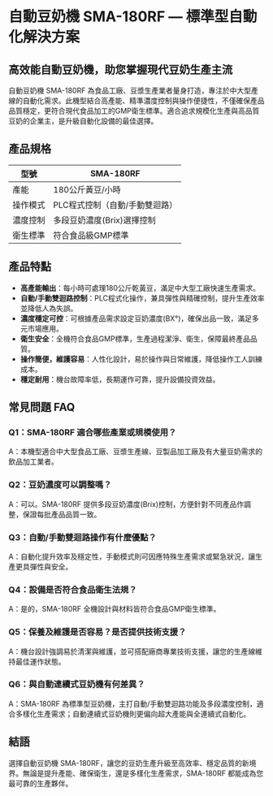 # 自動豆奶機 SMA-180RF — 標準型自動化解決方案

## 高效能自動豆奶機，助您掌握現代豆奶生產主流

自動豆奶機 SMA-180RF 為食品工廠、豆漿生產業者量身打造，專注於中大型產線的自動化需求。此機型結合高產能、精準濃度控制與操作便捷性，不僅確保產品品質穩定，更符合現代食品加工的GMP衛生標準。適合追求規模化生產與高品質豆奶的企業主，是升級自動化設備的最佳選擇。

## 產品規格

| 型號      | SMA-180RF                  |
|-----------|----------------------------|
| 產能      | 180公斤黃豆/小時           |
| 操作模式  | PLC程式控制（自動/手動雙迴路） |
| 濃度控制  | 多段豆奶濃度(Brix)選擇控制  |
| 衛生標準  | 符合食品級GMP標準           |

## 產品特點

- **高產能輸出**：每小時可處理180公斤乾黃豆，滿足中大型工廠快速生產需求。
- **自動/手動雙迴路控制**：PLC程式化操作，兼具彈性與精確控制，提升生產效率並降低人為失誤。
- **濃度穩定可控**：可根據產品需求設定豆奶濃度(BX°)，確保出品一致，滿足多元市場應用。
- **衛生安全**：全機符合食品GMP標準，生產過程潔淨、衛生，保障最終產品品質。
- **操作簡便，維護容易**：人性化設計，易於操作與日常維護，降低操作工人訓練成本。
- **穩定耐用**：機台故障率低，長期運作可靠，提升設備投資效益。

## 常見問題 FAQ

### Q1：SMA-180RF 適合哪些產業或規模使用？
A：本機型適合中大型食品工廠、豆漿生產線、豆製品加工廠及有大量豆奶需求的飲品加工業者。

### Q2：豆奶濃度可以調整嗎？
A：可以。SMA-180RF 提供多段豆奶濃度(Brix)控制，方便針對不同產品作調整，保證每批產品品質一致。

### Q3：自動/手動雙迴路操作有什麼優點？
A：自動化提升效率及穩定性，手動模式則可因應特殊生產需求或緊急狀況，讓生產更具彈性與安全。

### Q4：設備是否符合食品衛生法規？
A：是的，SMA-180RF 全機設計與材料皆符合食品GMP衛生標準。

### Q5：保養及維護是否容易？是否提供技術支援？
A：機台設計強調易於清潔與維護，並可搭配廠商專業技術支援，讓您的生產線維持最佳運作狀態。

### Q6：與自動連續式豆奶機有何差異？
A：SMA-180RF 為標準型豆奶機，主打自動/手動雙迴路功能及多段濃度控制，適合多樣化生產需求；自動連續式豆奶機則更偏向超大產能與全連續式自動化。

## 結語

選擇自動豆奶機 SMA-180RF，讓您的豆奶生產升級至高效率、穩定品質的新境界。無論是提升產能、確保衛生，還是多樣化生產需求，SMA-180RF 都能成為您最可靠的生產夥伴。
